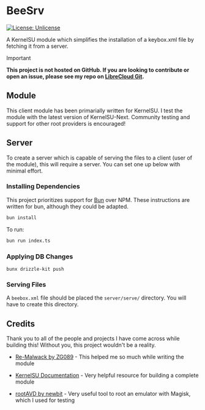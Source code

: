 # BeeSrv

[![License: Unlicense](https://img.shields.io/badge/license-Unlicense-blue.svg)](http://unlicense.org/)

A KernelSU module which simplifies the installation of a keybox.xml file by fetching it from a server.

> [!IMPORTANT]
> **This project is not hosted on GitHub. If you are looking to contribute or open an issue, please see my repo on [LibreCloud Git](https://git.pontusmail.org/aidan/beesrv).**

## Module

This client module has been primarially written for KernelSU. I test the module with the latest version of KernelSU-Next. Community testing and support for other root providers is encouraged!

## Server

To create a server which is capable of serving the files to a client (user of the module), this will require a server. You can set one up below with minimal effort.

### Installing Dependencies

This project prioritizes support for [Bun](https://bun.sh) over NPM. These instructions are written for bun, although they could be adapted.

```bash
bun install
```

To run:

```bash
bun run index.ts
```

### Applying DB Changes

```
bunx drizzle-kit push
```

### Serving Files

A `beebox.xml` file should be placed the `server/serve/` directory. You will have to create this directory.

## Credits

Thank you to all of the people and projects I have come across while building this! Without you, this project wouldn't be a reality.

* [Re-Malwack by ZG089](https://github.com/ZG089/Re-Malwack) - 
  This helped me so much while writing the module

* [KernelSU Documentation](https://kernelsu.org/guide/module.html) - Very helpful resource for building a complete module

* [rootAVD by newbit](https://gitlab.com/newbit/rootAVD) -
  Very useful tool to root an emulator with Magisk, which I used for testing